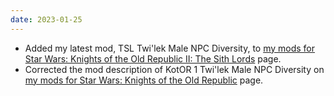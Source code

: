 ```yaml
---
date: 2023-01-25
---
```


* Added my latest mod, TSL Twi'lek Male NPC Diversity, to [my mods for Star Wars: Knights of the Old Republic II: The Sith Lords](/projects/kotor2mods) page.
* Corrected the mod description of KotOR 1 Twi'lek Male NPC Diversity on [my mods for Star Wars: Knights of the Old Republic](/projects/kotor1mods) page.